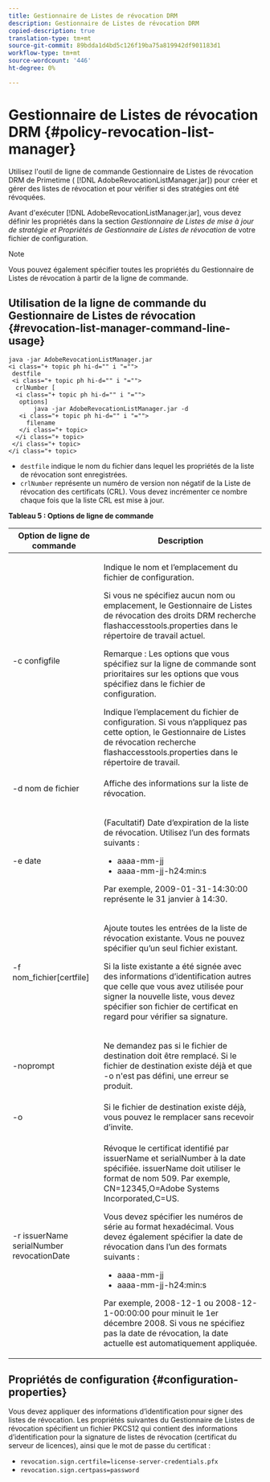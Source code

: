 ```yaml
---
title: Gestionnaire de Listes de révocation DRM
description: Gestionnaire de Listes de révocation DRM
copied-description: true
translation-type: tm+mt
source-git-commit: 89bdda1d4bd5c126f19ba75a819942df901183d1
workflow-type: tm+mt
source-wordcount: '446'
ht-degree: 0%

---
```



# Gestionnaire de Listes de révocation DRM {#policy-revocation-list-manager}

Utilisez l&#39;outil de ligne de commande Gestionnaire de Listes de révocation DRM de Primetime ( [!DNL AdobeRevocationListManager.jar]) pour créer et gérer des listes de révocation et pour vérifier si des stratégies ont été révoquées.

Avant d&#39;exécuter [!DNL AdobeRevocationListManager.jar], vous devez définir les propriétés dans la section *Gestionnaire de Listes de mise à jour de stratégie et Propriétés de Gestionnaire de Listes de révocation* de votre fichier de configuration.

>[!NOTE]
>
>Vous pouvez également spécifier toutes les propriétés du Gestionnaire de Listes de révocation à partir de la ligne de commande.

## Utilisation de la ligne de commande du Gestionnaire de Listes de révocation {#revocation-list-manager-command-line-usage}

```
java -jar AdobeRevocationListManager.jar 
<i class="+ topic ph hi-d="" i "="">
 destfile 
 <i class="+ topic ph hi-d="" i "="">
  crlNumber [
  <i class="+ topic ph hi-d="" i "="">
   options] 
       java -jar AdobeRevocationListManager.jar -d 
   <i class="+ topic ph hi-d="" i "="">
     filename
   </i class="+ topic>
  </i class="+ topic>
 </i class="+ topic>
</i class="+ topic>
```

* `destfile` indique le nom du fichier dans lequel les propriétés de la liste de révocation sont enregistrées.
* `crlNumber` représente un numéro de version non négatif de la Liste de révocation des certificats (CRL). Vous devez incrémenter ce nombre chaque fois que la liste CRL est mise à jour.

**Tableau 5 : Options de ligne de commande**

<table frame="all" colsep="1" rowsep="1" class="+ topic/table adobe-d/table " id="table_a3y_wqy_n4">  
 <thead class="- topic/thead "> 
  <tr rowsep="1" class="- topic/row "> 
   <th colname="1" class="- topic/entry entry"> Option de ligne de commande </th> 
   <th colname="2" class="- topic/entry entry"> Description </th> 
  </tr> 
 </thead>
 <tbody class="- topic/tbody "> 
  <tr rowsep="1" class="- topic/row "> 
   <td colname="1" class="- topic/entry "><span class="+ topic/ph pr-d/codeph codeph">-c configfile</span> </td> 
   <td colname="2" class="- topic/entry "><p class="- topic/p ">Indique le nom et l’emplacement du fichier de configuration. </p><p class="- topic/p ">Si vous ne spécifiez aucun nom ou emplacement, le Gestionnaire de Listes de révocation des droits DRM recherche <span class="filepath"> flashaccesstools.properties</span> dans le répertoire de travail actuel. </p><p>Remarque :  Les options que vous spécifiez sur la ligne de commande sont prioritaires sur les options que vous spécifiez dans le fichier de configuration. </p>Indique l’emplacement du fichier de configuration. Si vous n’appliquez pas cette option, le Gestionnaire de Listes de révocation recherche <span class="filepath"> flashaccesstools.properties</span> dans le répertoire de travail. </td> 
  </tr> 
  <tr rowsep="1" class="- topic/row "> 
   <td colname="1" class="- topic/entry "><span class="+ topic/ph pr-d/codeph codeph">-d nom de fichier</span> </td> 
   <td colname="2" class="- topic/entry "> <p class="- topic/p ">Affiche des informations sur la liste de révocation. </p> </td> 
  </tr> 
  <tr rowsep="1" class="- topic/row "> 
   <td colname="1" class="- topic/entry "><span class="+ topic/ph pr-d/codeph codeph">-e date</span> </td> 
   <td colname="2" class="- topic/entry "> <p class="- topic/p ">(Facultatif) Date d’expiration de la liste de révocation. Utilisez l’un des formats suivants : 
     <ul id="ul_2C89F8183C3647C593CB67576D9DED07"> 
      <li id="li_A866F6CBCB464193A119A6609C8F3B2A"><span class="+ topic/ph pr-d/codeph codeph">aaaa-mm-jj</span> </li> 
      <li id="li_B5F9F6C995E64464838DDE447848F707"><span class="+ topic/ph pr-d/codeph codeph">aaaa-mm-jj-h24:min:s</span> </li> 
     </ul>Par exemple, 2009-01-31-14:30:00 représente le 31 janvier à 14:30. </p> </td> 
  </tr> 
  <tr rowsep="1" class="- topic/row "> 
   <td colname="1" class="- topic/entry "><span class="codeph">-f nom_fichier[certfile]</span> </td> 
   <td colname="2" class="- topic/entry "> <p>Ajoute toutes les entrées de la liste de révocation existante. Vous ne pouvez spécifier qu’un seul fichier existant. </p> <p class="- topic/p ">Si la liste existante a été signée avec des informations d’identification autres que celle que vous avez utilisée pour signer la nouvelle liste, vous devez spécifier son fichier de certificat en regard pour vérifier sa signature. </p> </td> 
  </tr> 
  <tr rowsep="1" class="- topic/row "> 
   <td colname="1" class="- topic/entry "><span class="codeph"> -noprompt</span> </td> 
   <td colname="2" class="- topic/entry "> <p class="- topic/p ">Ne demandez pas si le fichier de destination doit être remplacé. Si le fichier de destination existe déjà et que <span class="codeph"> -o</span> n'est pas défini, une erreur se produit. </p> </td> 
  </tr> 
  <tr rowsep="1" class="- topic/row "> 
   <td colname="1" class="- topic/entry "><span class="codeph"> -o</span> </td> 
   <td colname="2" class="- topic/entry "> Si le fichier de destination existe déjà, vous pouvez le remplacer sans recevoir d’invite. </td> 
  </tr> 
  <tr rowsep="0" class="- topic/row "> 
   <td colname="1" class="- topic/entry "><span class="codeph">-r issuerName serialNumber revocationDate</span> </td> 
   <td colname="2" class="- topic/entry "> <p class="- topic/p ">Révoque le certificat identifié par <span class="codeph"> issuerName</span> et <span class="codeph"> serialNumber</span> à la date spécifiée. <span class="codeph"> issuerName</span> doit utiliser le format de nom 509. Par exemple, <span class="codeph"> CN=12345,O=Adobe Systems Incorporated,C=US</span>. </p> <p>Vous devez spécifier les numéros de série au format hexadécimal. Vous devez également spécifier la date de révocation dans l’un des formats suivants : 
     <ul id="ul_1524FBC6818248F3A2B271243E649400"> 
      <li id="li_BC618EA2332D42A59B1B5434CAFFD2AF"><span class="+ topic/ph pr-d/codeph codeph">aaaa-mm-jj</span> </li> 
      <li id="li_97F77810D20C4CF2944EFCFF5DFAE467"><span class="+ topic/ph pr-d/codeph codeph">aaaa-mm-jj-h24:min:s</span> </li> 
     </ul>Par exemple, 2008-12-1 ou 2008-12-1-00:00:00 pour minuit le 1er décembre 2008. Si vous ne spécifiez pas la date de révocation, la date actuelle est automatiquement appliquée. </p> </td> 
  </tr> 
 </tbody> 
</table>

## Propriétés de configuration {#configuration-properties}

Vous devez appliquer des informations d’identification pour signer des listes de révocation. Les propriétés suivantes du Gestionnaire de Listes de révocation spécifient un fichier PKCS12 qui contient des informations d’identification pour la signature de listes de révocation (certificat du serveur de licences), ainsi que le mot de passe du certificat :

* `revocation.sign.certfile=license-server-credentials.pfx`
* `revocation.sign.certpass=password`